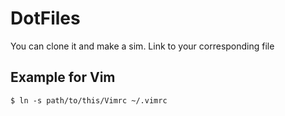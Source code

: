 # DotFiles

You can clone it and make a sim. Link to your corresponding file

## Example for Vim

```
$ ln -s path/to/this/Vimrc ~/.vimrc
```
